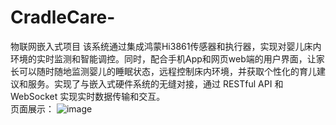 # CradleCare-
物联网嵌入式项目
该系统通过集成鸿蒙Hi3861传感器和执行器，实现对婴儿床内环境的实时监测和智能调控。同时，配合手机App和网页web端的用户界面，让家长可以随时随地监测婴儿的睡眠状态，远程控制床内环境，并获取个性化的育儿建议和服务。实现了与嵌入式硬件系统的无缝对接，通过 RESTful API 和 WebSocket 实现实时数据传输和交互。<br>
页面展示：
![image](https://github.com/user-attachments/assets/c4f4e777-a4d8-4075-b55c-3cd7e52a30ab)

